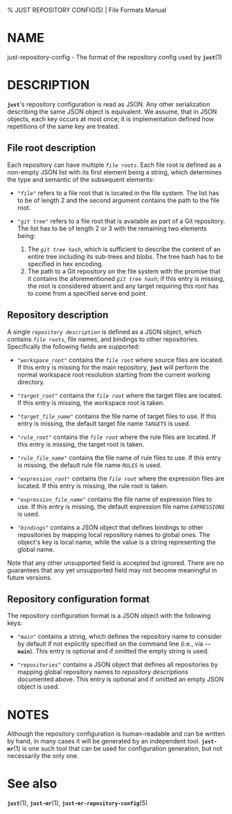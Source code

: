 % JUST REPOSITORY CONFIG(5) | File Formats Manual

NAME
====

just-repository-config - The format of the repository config used by
**`just`**(1)

DESCRIPTION
===========

**`just`**'s repository configuration is read as JSON. Any other
serialization describing the same JSON object is equivalent. We assume,
that in JSON objects, each key occurs at most once; it is implementation
defined how repetitions of the same key are treated.

File root description
---------------------

Each repository can have multiple *`file roots`*. Each file root is
defined as a non-empty JSON list with its first element being a string,
which determines the type and semantic of the subsequent elements:

 - *`"file"`* refers to a file root that is located in the file system.
   The list has to be of length 2 and the second argument contains the
   path to the file root.

 - *`"git tree"`* refers to a file root that is available as part of a
   Git repository. The list has to be of length 2 or 3 with the remaining two
   elements being:

   1. The *`git tree hash`*, which is sufficient to describe the content
      of an entire tree including its sub-trees and blobs. The tree hash
      has to be specified in hex encoding.
   2. The path to a Git repository on the file system with the promise
      that it contains the aforementioned *`git tree hash`*; if this
      entry is missing, the root is considered absent and any target
      requiring this root has to come from a specified serve end point.

Repository description
----------------------

A single *`repository description`* is defined as a JSON object, which
contains *`file roots`*, file names, and bindings to other repositories.
Specifically the following fields are supported:

 - *`"workspace_root"`* contains the *`file root`* where source files
   are located. If this entry is missing for the main repository, **`just`**
   will perform the normal workspace root resolution starting from the
   current working directory.

 - *`"target_root"`* contains the *`file root`* where the target files
   are located. If this entry is missing, the workspace root is taken.

 - *`"target_file_name"`* contains the file name of target files to use.
   If this entry is missing, the default target file name *`TARGETS`* is
   used.

 - *`"rule_root"`* contains the *`file root`* where the rule files are
   located. If this entry is missing, the target root is taken.

 - *`"rule_file_name"`* contains the file name of rule files to use. If
   this entry is missing, the default rule file name *`RULES`* is used.

 - *`"expression_root"`* contains the *`file root`* where the expression
   files are located. If this entry is missing, the rule root is taken.

 - *`"expression_file_name"`* contains the file name of expression files
   to use. If this entry is missing, the default expression file name
   *`EXPRESSIONS`* is used.

 - *`"bindings"`* contains a JSON object that defines bindings to other
   repositories by mapping local repository names to global ones. The
   object's key is local name, while the value is a string representing
   the global name.

Note that any other unsupported field is accepted but ignored. There are
no guarantees that any yet unsupported field may not become meaningful
in future versions.

Repository configuration format
-------------------------------

The repository configuration format is a JSON object with the following
keys:

 - *`"main"`* contains a string, which defines the repository name to
   consider by default if not explicitly specified on the command line
   (i.e., via **`--main`**). This entry is optional and if omitted the
   empty string is used.

 - *`"repositories"`* contains a JSON object that defines all
   repositories by mapping global repository names to *repository
   descriptions* documented above. This entry is optional and if
   omitted an empty JSON object is used.

NOTES
=====

Although the repository configuration is human-readable and can be
written by hand, in many cases it will be generated by an independent
tool. **`just-mr`**(1) is one such tool that can be used for
configuration generation, but not necessarily the only one.

See also
========

**`just`**(1),
**`just-mr`**(1),
**`just-mr-repository-config`**(5)
